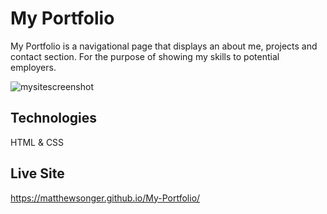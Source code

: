 # My Portfolio

My Portfolio is a navigational page that displays an about me, projects and contact section.
For the purpose of showing my skills to potential employers. 

![mysitescreenshot](https://user-images.githubusercontent.com/94155400/155825853-fc835f5c-0850-444b-a552-dcd2d9d89e48.png)


## Technologies
HTML & CSS

## Live Site
https://matthewsonger.github.io/My-Portfolio/
